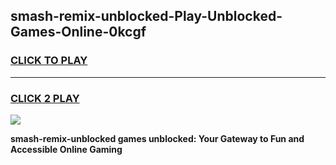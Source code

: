 
## smash-remix-unblocked-Play-Unblocked-Games-Online-0kcgf
<h3>
<a href="https://premium76.site?title=smash-remix-unblocked&ref=25A">CLICK TO PLAY</a></h3>
<hr>

<h3>
<a href="https://premium76.site?title=smash-remix-unblocked&ref=25A">CLICK 2 PLAY</a>
  
</h3>

<a href="https://premium76.site?title=smash-remix-unblocked&ref=25A"><img src="https://clearcache.store/games.png"></a>


**smash-remix-unblocked games unblocked: Your Gateway to Fun and Accessible Online Gaming**
